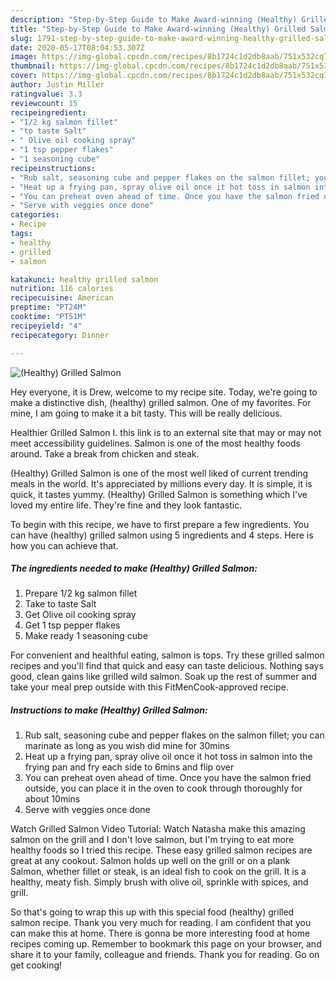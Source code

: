 ```yaml
---
description: "Step-by-Step Guide to Make Award-winning (Healthy) Grilled Salmon"
title: "Step-by-Step Guide to Make Award-winning (Healthy) Grilled Salmon"
slug: 1791-step-by-step-guide-to-make-award-winning-healthy-grilled-salmon
date: 2020-05-17T08:04:53.307Z
image: https://img-global.cpcdn.com/recipes/8b1724c1d2db8aab/751x532cq70/healthy-grilled-salmon-recipe-main-photo.jpg
thumbnail: https://img-global.cpcdn.com/recipes/8b1724c1d2db8aab/751x532cq70/healthy-grilled-salmon-recipe-main-photo.jpg
cover: https://img-global.cpcdn.com/recipes/8b1724c1d2db8aab/751x532cq70/healthy-grilled-salmon-recipe-main-photo.jpg
author: Justin Miller
ratingvalue: 3.3
reviewcount: 15
recipeingredient:
- "1/2 kg salmon fillet"
- "to taste Salt"
- " Olive oil cooking spray"
- "1 tsp pepper flakes"
- "1 seasoning cube"
recipeinstructions:
- "Rub salt, seasoning cube and pepper flakes on the salmon fillet; you can marinate as long as you wish did mine for 30mins"
- "Heat up a frying pan, spray olive oil once it hot toss in salmon into the frying pan and fry each side to 6mins and flip over"
- "You can preheat oven ahead of time. Once you have the salmon fried outside, you can place it in the oven to cook through thoroughly for about 10mins"
- "Serve with veggies once done"
categories:
- Recipe
tags:
- healthy
- grilled
- salmon

katakunci: healthy grilled salmon 
nutrition: 116 calories
recipecuisine: American
preptime: "PT24M"
cooktime: "PT51M"
recipeyield: "4"
recipecategory: Dinner

---
```



![(Healthy) Grilled Salmon](https://img-global.cpcdn.com/recipes/8b1724c1d2db8aab/751x532cq70/healthy-grilled-salmon-recipe-main-photo.jpg)

Hey everyone, it is Drew, welcome to my recipe site. Today, we're going to make a distinctive dish, (healthy) grilled salmon. One of my favorites. For mine, I am going to make it a bit tasty. This will be really delicious.

Healthier Grilled Salmon I. this link is to an external site that may or may not meet accessibility guidelines. Salmon is one of the most healthy foods around. Take a break from chicken and steak.

(Healthy) Grilled Salmon is one of the most well liked of current trending meals in the world. It's appreciated by millions every day. It is simple, it is quick, it tastes yummy. (Healthy) Grilled Salmon is something which I've loved my entire life. They're fine and they look fantastic.


To begin with this recipe, we have to first prepare a few ingredients. You can have (healthy) grilled salmon using 5 ingredients and 4 steps. Here is how you can achieve that.

<!--inarticleads1-->

##### The ingredients needed to make (Healthy) Grilled Salmon:

1. Prepare 1/2 kg salmon fillet
1. Take to taste Salt
1. Get  Olive oil cooking spray
1. Get 1 tsp pepper flakes
1. Make ready 1 seasoning cube


For convenient and healthful eating, salmon is tops. Try these grilled salmon recipes and you&#39;ll find that quick and easy can taste delicious. Nothing says good, clean gains like grilled wild salmon. Soak up the rest of summer and take your meal prep outside with this FitMenCook-approved recipe. 

<!--inarticleads2-->

##### Instructions to make (Healthy) Grilled Salmon:

1. Rub salt, seasoning cube and pepper flakes on the salmon fillet; you can marinate as long as you wish did mine for 30mins
1. Heat up a frying pan, spray olive oil once it hot toss in salmon into the frying pan and fry each side to 6mins and flip over
1. You can preheat oven ahead of time. Once you have the salmon fried outside, you can place it in the oven to cook through thoroughly for about 10mins
1. Serve with veggies once done


Watch Grilled Salmon Video Tutorial: Watch Natasha make this amazing salmon on the grill and I don&#39;t love salmon, but I&#39;m trying to eat more healthy foods so I tried this recipe. These easy grilled salmon recipes are great at any cookout. Salmon holds up well on the grill or on a plank Salmon, whether fillet or steak, is an ideal fish to cook on the grill. It is a healthy, meaty fish. Simply brush with olive oil, sprinkle with spices, and grill. 

So that's going to wrap this up with this special food (healthy) grilled salmon recipe. Thank you very much for reading. I am confident that you can make this at home. There is gonna be more interesting food at home recipes coming up. Remember to bookmark this page on your browser, and share it to your family, colleague and friends. Thank you for reading. Go on get cooking!
